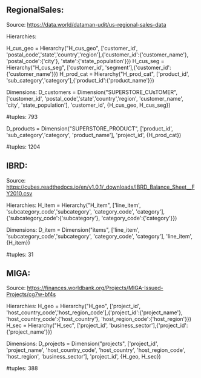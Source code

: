 ## RegionalSales:

Source: https://data.world/dataman-udit/us-regional-sales-data

Hierarchies:

H_cus_geo = Hierarchy("H_cus_geo", ['customer_id', 'postal_code','state','country','region'],{'customer_id':{'customer_name'}, 'postal_code':{'city'}, 'state':{'state_population'}})
H_cus_seg = Hierarchy("H_cus_seg", ['customer_id', 'segment'],{'customer_id':{'customer_name'}})
H_prod_cat = Hierarchy("H_prod_cat", ['product_id', 'sub_category','category'],{'product_id':{'product_name'}})

Dimensions:
D_customers = Dimension("SUPERSTORE_CUsTOMER", ['customer_id', 'postal_code','state','country','region', 'customer_name', 'city', 'state_population'], 'customer_id', {H_cus_geo, H_cus_seg})

#tuples: 793


D_products = Dimension("SUPERSTORE_PRODUCT", ['product_id', 'sub_category','category', 'product_name'], 'project_id', {H_prod_cat})

#tuples: 1204

## IBRD:

Source: https://cubes.readthedocs.io/en/v1.0.1/_downloads/IBRD_Balance_Sheet__FY2010.csv

Hierarchies:
H_item = Hierarchy("H_item", ['line_item', 'subcategory_code','subcategory', 'category_code', 'category'],{'subcategory_code':{'subcategory'}, 'category_code':{'category'}})

Dimensions:
D_item = Dimension("items", ['line_item', 'subcategory_code','subcategory', 'category_code', 'category'], 'line_item', {H_item})

#tuples: 31

## MIGA:

Source: https://finances.worldbank.org/Projects/MIGA-Issued-Projects/cg7w-bf4s

Hierarchies:
H_geo = Hierarchy("H_geo", ['project_id', 'host_country_code','host_region_code'],{'project_id':{'project_name'}, 'host_country_code':{'host_country'}, 'host_region_code':{'host_region'}})
H_sec = Hierarchy("H_sec", ['project_id', 'business_sector'],{'project_id':{'project_name'}})

Dimensions:
D_projects = Dimension("projects", ['project_id', 'project_name', 'host_country_code', 'host_country', 'host_region_code', 'host_region', 'business_sector'], 'project_id', {H_geo, H_sec})

#tuples: 388
